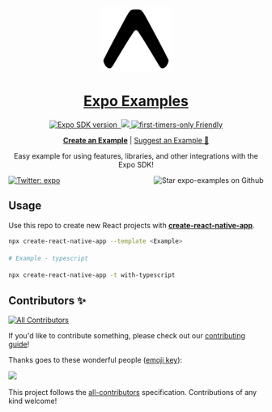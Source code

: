 <p align="center">
  <a href="https://expo.io/">
    <img alt="expo examples" height="128" src="./.gh-assets/banner.png">
    <h1 align="center">Expo Examples</h1>
  </a>
</p>

<p align="center">
  <a aria-label="SDK version" href="https://www.npmjs.com/package/expo" target="_blank">
    <img alt="Expo SDK version" src="https://img.shields.io/npm/v/expo.svg?style=flat-square&label=SDK&labelColor=000000&color=4630EB">
  </a>
  <a aria-label="Join our forums" href="https://forums.expo.io" target="_blank">
    <img alt="" src="https://img.shields.io/badge/Ask%20Questions%20-blue.svg?style=flat-square&logo=discourse&logoWidth=15&labelColor=000000&color=4630EB">
  </a>
  <a aria-label="PRs Welcome" href="http://makeapullrequest.com" target="_blank">
    <img src="https://img.shields.io/badge/PRs-welcome-brightgreen.svg?style=flat-square"/>
  </a>
  <a aria-label="first-timers-only Friendly" href="http://www.firsttimersonly.com" target="_blank">
    <img alt="first-timers-only Friendly" src="https://img.shields.io/badge/first--timers--only-friendly-4630EB.svg?style=flat-square" />
  </a>
</p>

<p align="center">
  <a aria-label="create a new example" href="https://github.com/expo/examples/blob/master/contributing.md"><b>Create an Example</b></a>
 |
  <a aria-label="suggest an example" href="https://github.com/expo/examples/issues/new?assignees=&labels=&template=feature_request.md">Suggest an Example 🚀</a>
</p>

<p align="center">Easy example for using features, libraries, and other integrations with the Expo SDK!
</p>

<p>
  <a aria-label="Follow @expo on Twitter" href="https://twitter.com/intent/follow?screen_name=expo" target="_blank">
    <img  alt="Twitter: expo" src="https://img.shields.io/twitter/follow/expo.svg?style=flat-square&label=Follow%20%40expo&logo=TWITTER&logoColor=FFFFFF&labelColor=00aced&logoWidth=15&color=lightgray" />
  </a>
  
  <a aria-label="Star expo examples on Github" href="https://github.com/expo/examples">
    <img aria-label="Star the repo" align="right" alt="Star expo-examples on Github" src="https://img.shields.io/github/stars/expo/examples.svg?style=flat-square&label=Star%20on%20Github&logo=GITHUB&logoColor=FFFFFF&labelColor=24292e&logoWidth=15&color=lightgray" />
  </a>
</p>

## Usage

Use this repo to create new React projects with [**create-react-native-app**](https://github.com/expo/create-react-native-app).

```sh
npx create-react-native-app --template <Example>

# Example - typescript

npx create-react-native-app -t with-typescript
```

## Contributors ✨

<!-- ALL-CONTRIBUTORS-BADGE:START - Do not remove or modify this section -->

[![All Contributors](https://img.shields.io/github/contributors/expo/examples)](#contributors-)

<!-- ALL-CONTRIBUTORS-BADGE:END -->

If you'd like to contribute something, please check out our [contributing guide](./contributing.md)!

Thanks goes to these wonderful people ([emoji key](https://allcontributors.org/docs/en/emoji-key)):

<!-- ALL-CONTRIBUTORS-LIST:START - Do not remove or modify this section -->
<!-- prettier-ignore-start -->
<!-- markdownlint-disable -->
<a href="https://github.com/expo/examples/graphs/contributors">
  <img src="https://contrib.rocks/image?repo=expo/examples" />
</a>

<!-- markdownlint-enable -->
<!-- prettier-ignore-end -->

<!-- ALL-CONTRIBUTORS-LIST:END -->

This project follows the [all-contributors](https://github.com/all-contributors/all-contributors) specification. Contributions of any kind welcome!
